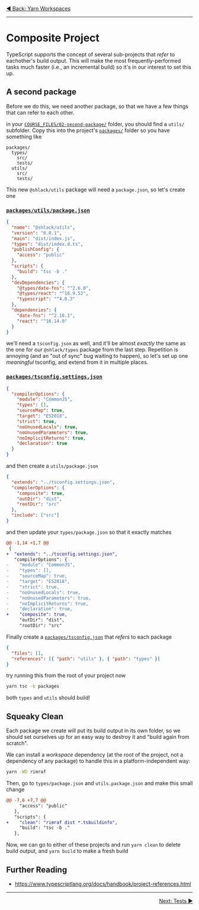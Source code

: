<p align='left'>
 <a href="./01-yarn-workspaces.md">◀ Back: Yarn Workspaces</a>
</p>

---

# Composite Project

TypeScript supports the concept of several sub-projects that _refer_ to eachother's build output. This will make the most frequently-performed tasks much faster (i.e., an incremental build) so it's in our interest to set this up.

## A second package

Before we do this, we need another package, so that we have a few things that can refer to each other.

in your [`COURSE_FILES/02-second-package/`](../COURSE_FILES/02-second-package/) folder, you should find a `utils/` subfolder. Copy this into the project's [`packages/`](../packages/) folder so you have something like

```
packages/
  types/
    src/
    tests/
  utils/
    src/
    tests/
```

This new `@shlack/utils` package will need a `package.json`, so let's create one

### [`packages/utils/package.json`](../packages/utils/package.json)

```json
{
  "name": "@shlack/utils",
  "version": "0.0.1",
  "main": "dist/index.js",
  "types": "dist/index.d.ts",
  "publishConfig": {
    "access": "public"
  },
  "scripts": {
    "build": "tsc -b ."
  },
  "devDependencies": {
    "@types/date-fns": "^2.6.0",
    "@types/react": "^16.9.52",
    "typescript": "^4.0.3"
  },
  "dependencies": {
    "date-fns": "^2.16.1",
    "react": "^16.14.0"
  }
}
```

we'll need a `tsconfig.json` as well, and it'll be almost _exactly_ the same as the one for our `@shlack/types` package from the last step. Repetition is annoying (and an "out of sync" bug waiting to happen), so let's set up one _meaningful_ tsconfig, and extend from it in multiple places.

### [`packages/tsconfig.settings.json`](../packages/tsconfig.settings.json)

```json
{
  "compilerOptions": {
    "module": "CommonJS",
    "types": [],
    "sourceMap": true,
    "target": "ES2018",
    "strict": true,
    "noUnusedLocals": true,
    "noUnusedParameters": true,
    "noImplicitReturns": true,
    "declaration": true
  }
}
```

and then create a `utils/package.json`

```json
{
  "extends": "../tsconfig.settings.json",
  "compilerOptions": {
    "composite": true,
    "outDir": "dist",
    "rootDir": "src"
  },
  "include": ["src"]
}
```

and then update your `types/package.json` so that it exactly matches

```diff
@@ -1,14 +1,7 @@
 {
+  "extends": "../tsconfig.settings.json",
   "compilerOptions": {
-    "module": "CommonJS",
-    "types": [],
-    "sourceMap": true,
-    "target": "ES2018",
-    "strict": true,
-    "noUnusedLocals": true,
-    "noUnusedParameters": true,
-    "noImplicitReturns": true,
-    "declaration": true,
+    "composite": true,
     "outDir": "dist",
     "rootDir": "src"
```

Finally create a [`packages/tsconfig.json`](../packages/tsconfig.json) that _refers_ to each package

```json
{
  "files": [],
  "references": [{ "path": "utils" }, { "path": "types" }]
}
```

try running this from the root of your project now

```sh
yarn tsc -b packages
```

both `types` and `utils` should build!

## Squeaky Clean

Each package we create will put its build output in its own folder, so we should set ourselves up for an easy way to destroy it and "build again from scratch".

We can install a _workspace_ dependency (at the root of the project, not a dependency of any package) to handle this in a platform-independent way:

```sh
yarn -WD rimraf
```

Then, go to `types/package.json` and `utils.package.json` and make this small change

```diff
@@ -7,6 +7,7 @@
     "access": "public"
   },
   "scripts": {
+    "clean": "rimraf dist *.tsbuildinfo",
     "build": "tsc -b ."
   },
```

Now, we can go to either of these projects and run `yarn clean` to delete build output, and `yarn build` to make a fresh build

## Further Reading

- https://www.typescriptlang.org/docs/handbook/project-references.html

---

<p align='right'>
 <a href="./03-tests.md">Next: Tests ▶</a>
</p>
